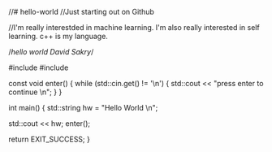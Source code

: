 //# hello-world
//Just starting out on Github

//I'm really interestded in machine learning.  I'm also really interested in self learning.  c++ is my language.

/*hello world David Sakry*/

#include <iostream>
#include <string>

const void enter() {
  while (std::cin.get() != '\n') {
    std::cout << "press enter to continue \n";
  }
}

int main() {
  std::string hw = "Hello World \n";

  std::cout << hw;
  enter();

  return EXIT_SUCCESS;
}

